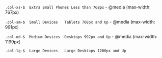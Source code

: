 `.col-xs-$	Extra Small	Phones Less than 768px` - @media (max-width: 767px)

`.col-sm-$	Small Devices	Tablets 768px and Up` - @media (max-width: 991px)

`.col-md-$	Medium Devices	Desktops 992px and Up` - @media (max-width: 1199px)

`.col-lg-$	Large Devices	Large Desktops 1200px and Up`